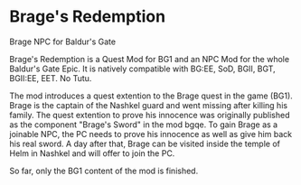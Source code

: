 # Brage's Redemption
Brage NPC for Baldur's Gate

Brage's Redemption is a Quest Mod for BG1 and an NPC Mod for the whole Baldur's Gate Epic. It is natively compatible with BG:EE, SoD, BGII, BGT, BGII:EE, EET. No Tutu.

The mod introduces a quest extention to the Brage quest in the game (BG1). Brage is the captain of the Nashkel guard and went missing after killing his family. The quest extention to prove his innocence was originally published as the component "Brage's Sword" in the mod bgqe.
To gain Brage as a joinable NPC, the PC needs to prove his innocence as well as give him back his real sword. A day after that, Brage can be visited inside the temple of Helm in Nashkel and will offer to join the PC.

So far, only the BG1 content of the mod is finished.
